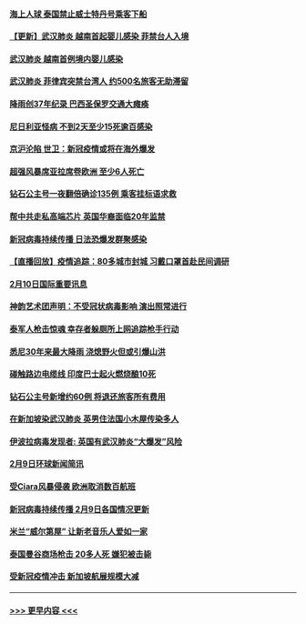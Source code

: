#### [海上人球 泰国禁止威士特丹号乘客下船](../pages/prog202/a102774384.md?t=02111356) 
#### [【更新】武汉肺炎 越南首起婴儿感染 菲禁台人入境](../pages/prog202/a102770740.md?t=02111356) 
#### [武汉肺炎 越南首例境内婴儿感染](../pages/prog202/a102774365.md?t=02111356) 
#### [武汉肺炎 菲律宾突禁台湾人 约500名旅客无助滞留](../pages/prog202/a102774288.md?t=02111356) 
#### [降雨创37年纪录 巴西圣保罗交通大瘫痪](../pages/prog202/a102774273.md?t=02111356) 
#### [尼日利亚怪病 不到2天至少15死逾百感染](../pages/prog202/a102774260.md?t=02111356) 
#### [京沪沦陷 世卫：新冠疫情或将在海外爆发](../pages/prog202/a102774135.md?t=02111356) 
#### [超强风暴席亚拉席卷欧洲 至少6人死亡](../pages/prog202/a102774122.md?t=02111356) 
#### [钻石公主号一夜翻倍确诊135例 乘客挂标语求救](../pages/prog202/a102774041.md?t=02111356) 
#### [帮中共走私高端芯片 英国华裔面临20年监禁](../pages/prog202/a102774002.md?t=02111356) 
#### [新冠病毒持续传播 日法恐爆发群聚感染](../pages/prog202/a102773992.md?t=02111356) 
#### [【直播回放】疫情追踪：80多城市封城 习戴口罩首赴民间调研](../pages/prog202/a102773728.md?t=02111356) 
#### [2月10日国际重要讯息](../pages/prog202/a102773759.md?t=02111356) 
#### [神韵艺术团声明：不受冠状病毒影响 演出照常进行](../pages/prog202/a102773674.md?t=02111356) 
#### [泰军人枪击惊魂 幸存者躲厕所上网追踪枪手行动](../pages/prog202/a102773660.md?t=02111356) 
#### [悉尼30年来最大降雨 浇熄野火但或引爆山洪](../pages/prog202/a102773651.md?t=02111356) 
#### [碰触路边电缆线 印度巴士起火燃烧酿10死](../pages/prog202/a102773642.md?t=02111356) 
#### [钻石公主号新增约60例 将退还旅客所有费用](../pages/prog202/a102773601.md?t=02111356) 
#### [在新加坡染武汉肺炎 英男住法国小木屋传染多人](../pages/prog202/a102773485.md?t=02111356) 
#### [伊波拉病毒发现者: 英国有武汉肺炎“大爆发”风险](../pages/prog202/a102773474.md?t=02111356) 
#### [2月9日环球新闻简讯](../pages/prog202/a102773390.md?t=02111356) 
#### [受Ciara风暴侵袭 欧洲取消数百航班](../pages/prog202/a102773357.md?t=02111356) 
#### [新冠病毒持续传播 2月9日各国情况更新](../pages/prog202/a102773346.md?t=02111356) 
#### [米兰“威尔第屋” 让新老音乐人爱如一家](../pages/prog202/a102773245.md?t=02111356) 
#### [泰国曼谷商场枪击 20多人死 嫌犯被击毙](../pages/prog202/a102773230.md?t=02111356) 
#### [受新冠疫情冲击 新加坡航展规模大减](../pages/prog202/a102773207.md?t=02111356) 

----
#### [ >>> 更早内容 <<< ](../indexes/prog202-earlier.md)
